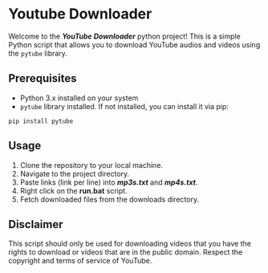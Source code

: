 # Youtube Downloader
Welcome to the ***YouTube Downloader*** python project! This is a simple Python script that allows
you to download YouTube audios and videos using the `pytube` library.

## Prerequisites
- Python 3.x installed on your system
- `pytube` library installed. If not installed, you can install it via pip:
```
pip install pytube
```

## Usage
1. Clone the repository to your local machine.
2. Navigate to the project directory.
3. Paste links (link per line) into ***mp3s.txt*** and ***mp4s.txt***.
4. Right click on the **run.bat** script.
5. Fetch downloaded files from the downloads directory.


## Disclaimer
This script should only be used for downloading videos that you have the rights to download 
or videos that are in the public domain. Respect the copyright and terms of service of YouTube.
